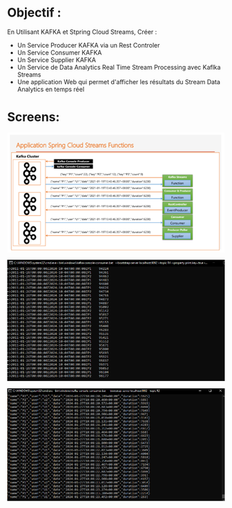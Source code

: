 # Objectif :
En Utilisant KAFKA et Stpring Cloud Streams, Créer :
- Un Service Producer KAFKA via un Rest Controler
- Un Service Consumer KAFKA
- Un Service Supplier KAFKA
- Un Service de Data Analytics Real Time Stream Processing avec Kaflka Streams
- Une application Web qui permet d'afficher les résultats du Stream Data Analytics en temps réel

# Screens:
![sc](./captures/Capture.PNG)

![sc](./captures/3.PNG)

![sc](./captures/4.PNG)


 